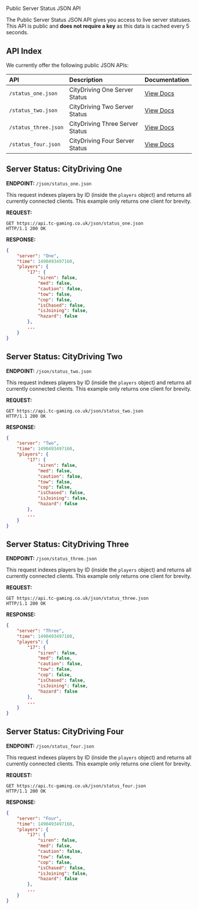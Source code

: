 #
Public Server Status JSON API

The Public Server Status JSON API gives you access to live server statuses. This API is public and **does not require a key** as this data is cached every 5 seconds.

## API Index

We currently offer the following public JSON APIs:

| API | Description | Documentation |
| :--- | :--- | :--- |
| `/status_one.json` | CityDriving One Server Status | [View Docs](#server-status-citydriving-one) |
| `/status_two.json` | CityDriving Two Server Status | [View Docs](#server-status-citydriving-two)|
| `/status_three.json` | CityDriving Three Server Status | [View Docs](#server-status-citydriving-three)|
| `/status_four.json` | CityDriving Four Server Status | [View Docs](#server-status-citydriving-four)|

## Server Status: CityDriving One

**ENDPOINT:** `/json/status_one.json`

This request indexes players by ID (inside the `players` object) and returns all currently connected clients. This example only returns one client for brevity.

**REQUEST:**
```shell
GET https://api.tc-gaming.co.uk/json/status_one.json
HTTP/1.1 200 OK
```

**RESPONSE:**
```json
{
    "server": "One",
    "time": 1490493497160,
    "players": {
        "17": {
            "siren": false,
            "med": false,
            "caution": false,
            "tow": false,
            "cop": false,
            "isChased": false,
            "isJoining": false,
            "hazard": false
        },
        ...
    }
}
```

## Server Status: CityDriving Two

**ENDPOINT:** `/json/status_two.json`

This request indexes players by ID (inside the `players` object) and returns all currently connected clients. This example only returns one client for brevity.

**REQUEST:**
```shell
GET https://api.tc-gaming.co.uk/json/status_two.json
HTTP/1.1 200 OK
```

**RESPONSE:**
```json
{
    "server": "Two",
    "time": 1490493497160,
    "players": {
        "17": {
            "siren": false,
            "med": false,
            "caution": false,
            "tow": false,
            "cop": false,
            "isChased": false,
            "isJoining": false,
            "hazard": false
        },
        ...
    }
}
```

## Server Status: CityDriving Three

**ENDPOINT:** `/json/status_three.json`

This request indexes players by ID (inside the `players` object) and returns all currently connected clients. This example only returns one client for brevity.

**REQUEST:**
```shell
GET https://api.tc-gaming.co.uk/json/status_three.json
HTTP/1.1 200 OK
```

**RESPONSE:**
```json
{
    "server": "Three",
    "time": 1490493497160,
    "players": {
        "17": {
            "siren": false,
            "med": false,
            "caution": false,
            "tow": false,
            "cop": false,
            "isChased": false,
            "isJoining": false,
            "hazard": false
        },
        ...
    }
}
```

## Server Status: CityDriving Four

**ENDPOINT:** `/json/status_four.json`

This request indexes players by ID (inside the `players` object) and returns all currently connected clients. This example only returns one client for brevity.

**REQUEST:**

```shell
GET https://api.tc-gaming.co.uk/json/status_four.json
HTTP/1.1 200 OK
```
**RESPONSE:**
```json
{
    "server": "Four",
    "time": 1490493497160,
    "players": {
        "17": {
            "siren": false,
            "med": false,
            "caution": false,
            "tow": false,
            "cop": false,
            "isChased": false,
            "isJoining": false,
            "hazard": false
        },
        ...
    }
}
```